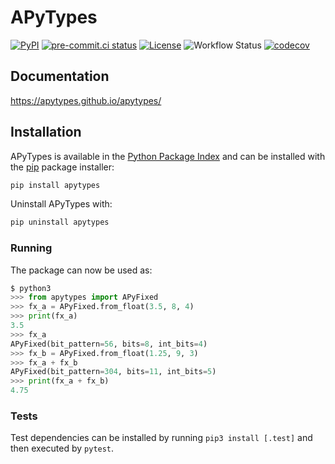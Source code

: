 # APyTypes

[![PyPI](https://img.shields.io/pypi/v/apytypes)](https://pypi.org/project/apytypes/)
[![pre-commit.ci status](https://results.pre-commit.ci/badge/github/apytypes/apytypes/main.svg)](https://results.pre-commit.ci/latest/github/apytypes/apytypes/main)
[![License](https://img.shields.io/github/license/apytypes/apytypes)](https://github.com/apytypes/apytypes/blob/main/LICENSE.txt)
![Workflow Status](https://img.shields.io/github/actions/workflow/status/apytypes/apytypes/tests.yml)
[![codecov](https://codecov.io/gh/apytypes/apytypes/graph/badge.svg?token=734MDWN7SU)](https://codecov.io/gh/apytypes/apytypes)

## Documentation

<https://apytypes.github.io/apytypes/>

## Installation

APyTypes is available in the [Python Package Index](https://pypi.org/p/apytypes/) and
can be installed with the [pip](https://pypi.org/p/pip/) package installer:

```bash
pip install apytypes
```

Uninstall APyTypes with:

```bash
pip uninstall apytypes
```

### Running

The package can now be used as:

```python
$ python3
>>> from apytypes import APyFixed
>>> fx_a = APyFixed.from_float(3.5, 8, 4)
>>> print(fx_a)
3.5
>>> fx_a
APyFixed(bit_pattern=56, bits=8, int_bits=4)
>>> fx_b = APyFixed.from_float(1.25, 9, 3)
>>> fx_a + fx_b
APyFixed(bit_pattern=304, bits=11, int_bits=5)
>>> print(fx_a + fx_b)
4.75
```

### Tests

Test dependencies can be installed by running `pip3 install [.test]` and then
executed by `pytest`.
